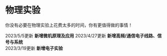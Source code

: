 # 物理实验
你没有必要在物理实验上花费太多的时间，你有更值得做的事情！

2023/5/5更新
**新增微机原理及应用**
2023/4/27更新
**新增高频/通信电子线路、信号与系统**\
2023/3/19更新
**新增电子实验**
